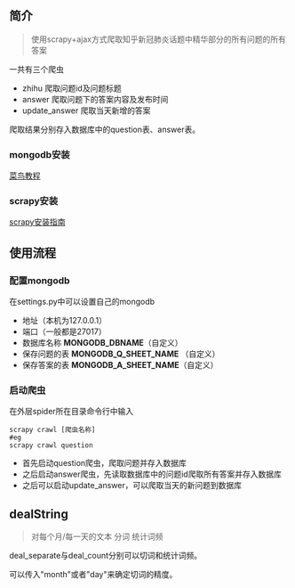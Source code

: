 

## 简介

> 使用scrapy+ajax方式爬取知乎新冠肺炎话题中精华部分的所有问题的所有答案

一共有三个爬虫

- zhihu  爬取问题id及问题标题
- answer 爬取问题下的答案内容及发布时间
- update_answer 爬取当天新增的答案

爬取结果分别存入数据库中的question表、answer表。

### mongodb安装

 [菜鸟教程](https://www.runoob.com/mongodb/mongodb-tutorial.html)

### scrapy安装

[scrapy安装指南](https://scrapy-chs.readthedocs.io/zh_CN/0.24/intro/install.html)

## 使用流程

### 配置mongodb

在settings.py中可以设置自己的mongodb

- 地址（本机为127.0.0.1）
- 端口（一般都是27017）
- 数据库名称 **MONGODB_DBNAME**（自定义）
- 保存问题的表  **MONGODB_Q_SHEET_NAME** （自定义）
- 保存答案的表   **MONGODB_A_SHEET_NAME**（自定义）

### 启动爬虫

在外层spider所在目录命令行中输入

~~~shell
scrapy crawl [爬虫名称]
#eg
scrapy crawl question
~~~

- 首先启动question爬虫，爬取问题并存入数据库
- 之后启动answer爬虫，先读取数据库中的问题id爬取所有答案并存入数据库
- 之后可以启动update_answer，可以爬取当天的新问题到数据库

## dealString

> 对每个月/每一天的文本 分词 统计词频

deal_separate与deal_count分别可以切词和统计词频。

可以传入"month"或者"day"来确定切词的精度。